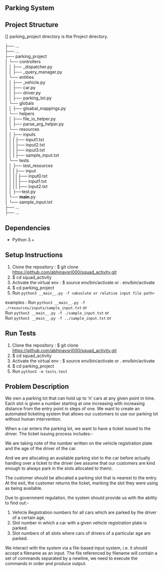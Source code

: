 ## Parking System

## Project Structure

[] parking_project directory is the Project directory.

├── ...<br/>
├── ...<br/>
├── parking_project<br/>
│   └── controllers<br/>
│   │   ├── _dispatcher.py<br/>
│   │   ├── _query_manager.py<br/>
│   └── entities<br/>
│   │    ├── _vehicle.py<br/>
│   │    ├── car.py<br/>
│   │    ├── driver.py<br/>
│   │    ├── parking_lot.py<br/>
│   └── globals<br/>
│   │    ├── gloabal_mappings.py<br/>
│   └── helpers<br/>
│   │    ├── file_io_helper.py<br/>
│   │    ├── parse_arg_helper.py<br/>
│   └── resources<br/>
│   │    ├── inputs<br/>
│   │    |   ├── input1.txt<br/>
│   │    |   ├── input2.txt<br/>
│   │    |   ├── input3.txt<br/>
│   │    |   ├── sample_input.txt<br/>
│   └── tests<br/>
│   │    ├── test_resources<br/>
│   │    |   ├── input<br/>
│   │    |   |   ├── input0.txt<br/>
│   │    |   |   ├── input1.txt<br/>
│   │    |   |   ├── input2.txt<br/>
│   │    ├──test.py<br/>
│   └── __main__.py<br/>
│   └── sample_input.txt<br/>
├── ...<br/>
├── ...<br/>

## Dependencies

- Python 3.+

## Setup Instructions

1. Clone the repository : $ git clone https://github.com/abhinavsri000/squad_activity.git
2. $ cd squad_activity
3. Activate the virtual env : $ source env/bin/activate or . env/bin/activate
4. $ cd parking_project
5. Run `python3 __main__.py -f <absolute or relative input file path>`

examples :
    Run `python3 __main__.py -f ./resources/inputs/sample_input.txt` or<br/>
    Run `python3 __main__.py -f ./sample_input.txt` or<br/>
    Run `python3 __main__.py -f ../sample_input.txt` or<br/>


## Run Tests
1. Clone the repository : $ git clone https://github.com/abhinavsri000/squad_activity.git
2. $ cd squad_activity
3. Activate the virtual env : $ source env/bin/activate or . env/bin/activate
4. $ cd parking_project
5. Run `python3 -m tests.test`


## Problem Description

We own a parking lot that can hold up to ‘n’ cars at any given point in time. Each slot is given a number starting at one increasing with increasing distance from the entry point in steps of one. We want to create an automated ticketing system that allows our customers to use our parking lot without human intervention.

When a car enters the parking lot, we want to have a ticket issued to the driver. The ticket issuing process includes:-

We are taking note of the number written on the vehicle registration plate and the age of the driver of the car.

And we are allocating an available parking slot to the car before actually handing over a ticket to the driver (we assume that our customers are kind enough to always park in the slots allocated to them).

The customer should be allocated a parking slot that is nearest to the entry. At the exit, the customer returns the ticket, marking the slot they were using as being available.

Due to government regulation, the system should provide us with the ability to find out:-
1. Vehicle Registration numbers for all cars which are parked by the driver of a certain age,
2. Slot number in which a car with a given vehicle registration plate is parked.
3. Slot numbers of all slots where cars of drivers of a particular age are parked.

We interact with the system via a file-based input system, i.e. it should accept a filename as an input. The file referenced by filename will contain a set of commands separated by a newline, we need to execute the commands in order and produce output.
